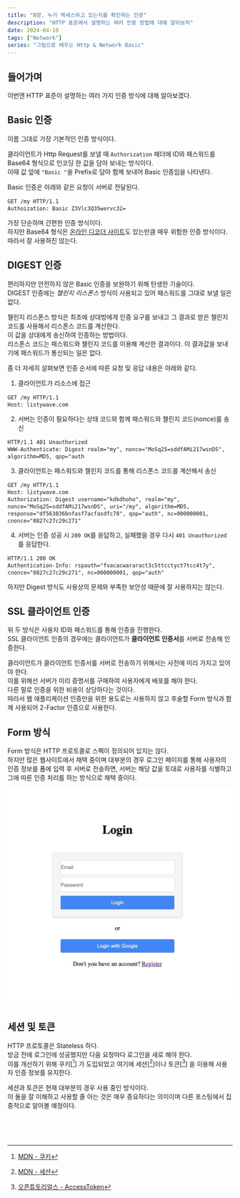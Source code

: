 ```yaml
---
title: "8장. 누가 액세스하고 있는지를 확인하는 인증"
description: "HTTP 표준에서 설명하는 여러 인증 방법에 대해 알아보자"
date: 2024-04-10
tags: ["Network"]
series: "그림으로 배우는 Http & Network Basic"
---
```


## 들어가며 

이번엔 HTTP 표준이 설명하는 여러 가지 인증 방식에 대해 알아보겠다.

## Basic 인증

이름 그대로 가장 기본적인 인증 방식이다.

클라이언트가 Http Request를 보낼 때 `Authorization` 헤더에 ID와 패스워드를 Base64 형식으로 인코딩 한 값을 담아 보내는 방식이다.<br>
이때 값 앞에 `"Basic "`을 Prefix로 담아 함께 보내어 Basic 인증임을 나타낸다.

Basic 인증은 아래와 같은 요청이 서버로 전달된다. 

```http request
GET /my HTTP/1.1
Authoization: Basic Z3Vlc3Q35wervc32= 
```

가장 단순하며 간편한 인증 방식이다.<br>
하지만 Base64 형식은 [온라인 디코더 사이트](https://www.base64decode.org/)도 있는만큼 매우 위험한 인증 방식이다.<br>
따라서 잘 사용하진 않는다.

## DIGEST 인증

편리하지만 안전하지 않은 Basic 인증을 보완하기 위해 탄생한 기술이다.<br>
DIGEST 인증에는 _챌린지 리스폰스_ 방식이 사용되고 있어 패스워드를 그대로 보낼 일은 없다.

챌린지 리스폰스 방식은 최초에 상대방에게 인증 요구를 보내고 그 결과로 받은 챌린지 코드를 사용해서 리스폰스 코드를 계산한다.<br>
이 값을 상대에게 송신하여 인증하는 방법이다.<br>
리스폰스 코드는 패스워드와 챌린지 코드를 이용해 계산한 결과이다. 이 결과값을 보내기에 패스워드가 통신되는 일은 없다.

좀 더 자세히 살펴보면 인증 순서에 따른 요청 및 응답 내용은 아래와 같다.

1. 클라이언트가 리소스에 접근
```http request
GET /my HTTP/1.1
Host: listywave.com
```

2. 서버는 인증이 필요하다는 상태 코드와 함께 패스워드와 챌린지 코드(nonce)를 송신
```http request
HTTP/1.1 401 Unauthorized
WWW-Authenticate: Digest realm="my", nonce="MoSq25=sddfAMi217wsnDS", algorithm=MD5, qop="auth
```

3. 클라이언트는 패스워드와 챌린지 코드를 통해 리스폰스 코드를 계산해서 송신
```http request
GET /my HTTP/1.1
Host: listywave.com
Authorization: Digest username="kdkdhoho", realm="my", nonce="MoSq25=sddfAMi217wsnDS", uri="/my", algorithm=MD5, response="df563836bnfasf7acfasdfc78", qop="auth", nc=000000001, cnonce="0827c27c29c271"
```

4. 서버는 인증 성공 시 `200 OK`를 응답하고, 실패했을 경우 다시 `401 Unauthorized`를 응답한다.
```http request
HTTP/1.1 200 OK
Authentication-Info: rspauth="fvacacwararact3c5ttcctyct7tcc4t7y", cnonce="0827c27c29c271", nc=000000001, qop="auth"
```

하지만 Digest 방식도 사용상의 문제와 부족한 보안성 때문에 잘 사용하지는 않는다.

## SSL 클라이언트 인증

위 두 방식은 사용자 ID와 패스워드를 통해 인증을 진행한다.<br>
SSL 클라이언트 인증의 경우에는 클라이언트가 **클라이언트 인증서**를 서버로 전송해 인증한다.

클라이언트가 클라이언트 인증서를 서버로 전송하기 위해서는 사전에 미리 가지고 있어야 한다.<br>
이를 위해선 서버가 미리 증명서를 구매하여 사용자에게 배포를 해야 한다.<br>
다른 말로 인증을 위한 비용이 상당하다는 것이다.<br>
따라서 웹 애플리케이션 인증만을 위한 용도로는 사용하지 않고 후술할 Form 방식과 함께 사용되어 2-Factor 인증으로 사용한다.

## Form 방식

Form 방식은 HTTP 프로토콜로 스펙이 정의되어 있지는 않다.<br>
하지만 많은 웹사이트에서 채택 중이며 대부분의 경우 로그인 페이지를 통해 사용자의 인증 정보를 폼에 입력 후 서버로 전송하면, 서버는 해당 값을 토대로 사용자를 식별하고 그에 따른 인증 처리를 하는 방식으로 채택 중이다.

![Form 방식의 로그인 페이지 (출처: https://gundogmuseray.medium.com/easy-way-to-stop-worry-about-client-side-auth-with-firebase-and-sveltekit-d17cdcccb663)](form-auth-example.png)

## 세션 및 토큰

HTTP 프로토콜은 Stateless 하다.<br>
방금 전에 로그인에 성공했지만 다음 요청마다 로그인을 새로 해야 한다.<br>
이를 개선하기 위해 쿠키[[^2]] 가 도입되었고 여기에 세션[[^3]]이나 토큰[[^4]] 을 이용해 사용자 인증 정보를 유지한다.

세션과 토큰은 현재 대부분의 경우 사용 중인 방식이다.<br>
이 둘을 잘 이해하고 사용할 줄 아는 것은 매우 중요하다는 의미이며 다른 포스팅에서 집중적으로 알아볼 예정이다.

<br>
<br>
<br>

[^1]: [그림으로 배우는 Http & Network Basic](https://m.yes24.com/Goods/Detail/15894097)
[^2]: [MDN - 쿠키](https://developer.mozilla.org/ko/docs/Web/HTTP/Cookies)
[^3]: [MDN - 세션](https://developer.mozilla.org/ko/docs/Web/HTTP/Session)
[^4]: [오픈튜토리얼스 - AccessToken](https://opentutorials.org/course/3405/22008)